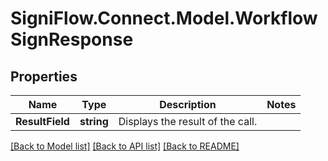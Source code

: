 
# SigniFlow.Connect.Model.WorkflowSignResponse

## Properties

Name | Type | Description | Notes
------------ | ------------- | ------------- | -------------
**ResultField** | **string** | Displays the result of the call. | 

[[Back to Model list]](../README.md#documentation-for-models)
[[Back to API list]](../README.md#documentation-for-api-endpoints)
[[Back to README]](../README.md)


